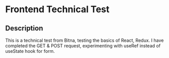 # Frontend Technical Test

## Description

This is a technical test from Bitna, testing the basics of React, Redux. I have completed the GET & POST request, experimenting with useRef instead of useState hook for form.
